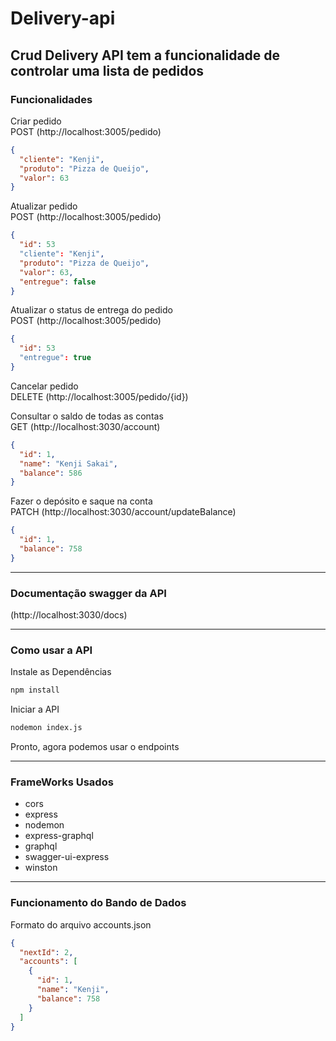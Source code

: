 # Delivery-api

## Crud Delivery API tem a funcionalidade de controlar uma lista de pedidos

### Funcionalidades

Criar pedido<br>
POST (http://localhost:3005/pedido)

```json
{
  "cliente": "Kenji",
  "produto": "Pizza de Queijo",
  "valor": 63
}
```

Atualizar pedido<br>
POST (http://localhost:3005/pedido)

```json
{
  "id": 53
  "cliente": "Kenji",
  "produto": "Pizza de Queijo",
  "valor": 63,
  "entregue": false
}
```

Atualizar o status de entrega do pedido<br>
POST (http://localhost:3005/pedido)

```json
{
  "id": 53
  "entregue": true
}
```
Cancelar pedido<br>
DELETE (http://localhost:3005/pedido/{id})

Consultar o saldo de todas as contas<br>
GET (http://localhost:3030/account)


```json
{
  "id": 1,
  "name": "Kenji Sakai",
  "balance": 586
}
```

Fazer o depósito e saque na conta<br>
PATCH (http://localhost:3030/account/updateBalance)

```json
{
  "id": 1,
  "balance": 758
}
```

---

### Documentação swagger da API

(http://localhost:3030/docs)

---

### Como usar a API

Instale as Dependências

```bash
npm install
```

Iniciar a API

```bash
nodemon index.js
```

Pronto, agora podemos usar o endpoints

---

### FrameWorks Usados

- cors
- express
- nodemon
- express-graphql
- graphql
- swagger-ui-express
- winston

---

### Funcionamento do Bando de Dados

Formato do arquivo accounts.json

```json
{
  "nextId": 2,
  "accounts": [
    {
      "id": 1,
      "name": "Kenji",
      "balance": 758
    }
  ]
}
```
